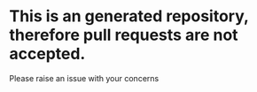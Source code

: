# This is an generated repository, therefore pull requests are not accepted.

Please raise an issue with your concerns
